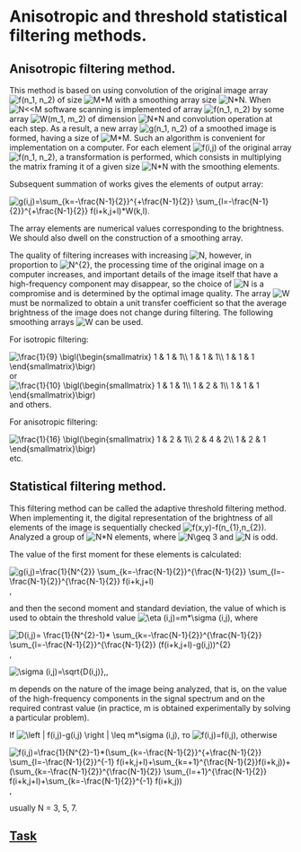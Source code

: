 # Anisotropic and threshold statistical filtering methods.
  
  ## Anisotropic filtering method.

  This method is based on using convolution of the original image array <img src="https://latex.codecogs.com/gif.latex?f(n_1,&space;n_2)" title="f(n_1, n_2)" /> of size <img src="https://latex.codecogs.com/gif.latex?M*M" title="M*M" /> with a smoothing array size <img src="https://latex.codecogs.com/gif.latex?N*N" title="N*N" />. When <img src="https://latex.codecogs.com/gif.latex?N<<M" title="N<<M" /> software scanning is implemented of array <img src="https://latex.codecogs.com/gif.latex?f(n_1,&space;n_2)" title="f(n_1, n_2)" /> by some array <img src="https://latex.codecogs.com/gif.latex?W(m_1,&space;m_2)" title="W(m_1, m_2)" /> of dimension <img src="https://latex.codecogs.com/gif.latex?N*N" title="N*N" /> and
  convolution operation at each step. As a result, a new array <img src="https://latex.codecogs.com/gif.latex?g(n_1,&space;n_2)" title="g(n_1, n_2)" /> of a smoothed image is formed, having a size of <img src="https://latex.codecogs.com/gif.latex?M*M" title="M*M" />. Such an algorithm is convenient for implementation on a computer. For each element <img src="https://latex.codecogs.com/gif.latex?f(i,j)" title="f(i,j)" /> of the original array <img src="https://latex.codecogs.com/gif.latex?f(n_1,&space;n_2)" title="f(n_1, n_2)" />, a transformation is performed, which consists in multiplying the matrix framing it of a given size <img src="https://latex.codecogs.com/gif.latex?N*N" title="N*N" /> with the smoothing elements.

  Subsequent summation of works gives the elements of output array:

  <img src="https://latex.codecogs.com/gif.latex?g(i,j)=\sum_{k=-\frac{N-1}{2}}^{&plus;\frac{N-1}{2}}&space;\sum_{l=-\frac{N-1}{2}}^{&plus;\frac{N-1}{2}}&space;f(i&plus;k,j&plus;l)*W(k,l)." title="g(i,j)=\sum_{k=-\frac{N-1}{2}}^{+\frac{N-1}{2}} \sum_{l=-\frac{N-1}{2}}^{+\frac{N-1}{2}} f(i+k,j+l)*W(k,l)." />

  The array elements are numerical values corresponding to the brightness. We should also dwell on the construction of a smoothing array.

  The quality of filtering increases with increasing <img src="https://latex.codecogs.com/gif.latex?N" title="N" />, however, in proportion to <img src="https://latex.codecogs.com/gif.latex?N^{2}" title="N^{2}" />, the processing time of the original image on a computer increases, and important details of the image itself that have a high-frequency component may disappear, so the choice of <img src="https://latex.codecogs.com/gif.latex?N" title="N" /> is a compromise and is determined by the optimal image quality. The array <img src="https://latex.codecogs.com/gif.latex?W" title="W" /> must be normalized to obtain a unit transfer coefficient so that the average brightness of the image does not change during filtering. The following smoothing arrays <img src="https://latex.codecogs.com/gif.latex?W" title="W" /> can be used.

  For isotropic filtering:

  <img src="https://latex.codecogs.com/gif.latex?\frac{1}{9}&space;\bigl(\begin{smallmatrix}&space;1&space;&&space;1&space;&&space;1\\&space;1&space;&&space;1&space;&&space;1\\&space;1&space;&&space;1&space;&&space;1&space;\end{smallmatrix}\bigr)" title="\frac{1}{9} \bigl(\begin{smallmatrix} 1 & 1 & 1\\ 1 & 1 & 1\\ 1 & 1 & 1 \end{smallmatrix}\bigr)" /> or <img src="https://latex.codecogs.com/gif.latex?\frac{1}{10}&space;\bigl(\begin{smallmatrix}&space;1&space;&&space;1&space;&&space;1\\&space;1&space;&&space;2&space;&&space;1\\&space;1&space;&&space;1&space;&&space;1&space;\end{smallmatrix}\bigr)" title="\frac{1}{10} \bigl(\begin{smallmatrix} 1 & 1 & 1\\ 1 & 2 & 1\\ 1 & 1 & 1 \end{smallmatrix}\bigr)" /> and others.

  For anisotropic filtering:

  <img src="https://latex.codecogs.com/gif.latex?\frac{1}{16}&space;\bigl(\begin{smallmatrix}&space;1&space;&&space;2&space;&&space;1\\&space;2&space;&&space;4&space;&&space;2\\&space;1&space;&&space;2&space;&&space;1&space;\end{smallmatrix}\bigr)" title="\frac{1}{16} \bigl(\begin{smallmatrix} 1 & 2 & 1\\ 2 & 4 & 2\\ 1 & 2 & 1 \end{smallmatrix}\bigr)" /> etc.

  ## Statistical filtering method.

  This filtering method can be called the adaptive threshold filtering method. When implementing it, the digital representation of the brightness of all elements of the image is sequentially checked <img src="https://latex.codecogs.com/gif.latex?f(x,y)-f(n_{1},n_{2})" title="f(x,y)-f(n_{1},n_{2})" />. Analyzed a group of <img src="https://latex.codecogs.com/gif.latex?N*N" title="N*N" /> elements, where <img src="https://latex.codecogs.com/gif.latex?N\geq&space;3" title="N\geq 3" /> and <img src="https://latex.codecogs.com/gif.latex?N" title="N" /> is odd.

  The value of the first moment for these elements is calculated:

  <img src="https://latex.codecogs.com/gif.latex?g(i,j)=\frac{1}{N^{2}}&space;\sum_{k=-\frac{N-1}{2}}^{\frac{N-1}{2}}&space;\sum_{l=-\frac{N-1}{2}}^{\frac{N-1}{2}}&space;f(i&plus;k,j&plus;l)" title="g(i,j)=\frac{1}{N^{2}} \sum_{k=-\frac{N-1}{2}}^{\frac{N-1}{2}} \sum_{l=-\frac{N-1}{2}}^{\frac{N-1}{2}} f(i+k,j+l)" />,

  and then the second moment and standard deviation, the value of which is used to obtain the threshold value <img src="https://latex.codecogs.com/gif.latex?\eta&space;(i,j)=m*\sigma&space;(i,j)" title="\eta (i,j)=m*\sigma (i,j)" />, where 

  <img src="https://latex.codecogs.com/gif.latex?D(i,j)=&space;\frac{1}{N^{2}-1}*&space;\sum_{k=-\frac{N-1}{2}}^{\frac{N-1}{2}}&space;\sum_{l=-\frac{N-1}{2}}^{\frac{N-1}{2}}&space;(f(i&plus;k,j&plus;l)-g(i,j))^{2}" title="D(i,j)= \frac{1}{N^{2}-1}* \sum_{k=-\frac{N-1}{2}}^{\frac{N-1}{2}} \sum_{l=-\frac{N-1}{2}}^{\frac{N-1}{2}} (f(i+k,j+l)-g(i,j))^{2}" />,

  <img src="https://latex.codecogs.com/gif.latex?\sigma&space;(i,j)=\sqrt{D(i,j)}," title="\sigma (i,j)=\sqrt{D(i,j)}," />,

  m depends on the nature of the image being analyzed, that is, on the value of the high-frequency components in the signal spectrum and on the required contrast value (in practice, m is obtained experimentally by solving a particular problem).

  If <img src="https://latex.codecogs.com/gif.latex?\left&space;|&space;f(i,j)-g(i,j)&space;\right&space;|&space;\leq&space;m*\sigma&space;(i,j)" title="\left | f(i,j)-g(i,j) \right | \leq m*\sigma (i,j)" />, то <img src="https://latex.codecogs.com/gif.latex?f(i,j)=f(i,j)" title="f(i,j)=f(i,j)" />, otherwise 

  <img src="https://latex.codecogs.com/gif.latex?f(i,j)=\frac{1}{N^{2}-1}*(\sum_{k=-\frac{N-1}{2}}^{&plus;\frac{N-1}{2}}&space;\sum_{l=-\frac{N-1}{2}}^{-1}&space;f(i&plus;k,j&plus;l)&plus;\sum_{k=&plus;1}^{\frac{N-1}{2}}f(i&plus;k,j))&plus;(\sum_{k=-\frac{N-1}{2}}^{\frac{N-1}{2}}&space;\sum_{l=&plus;1}^{\frac{N-1}{2}}&space;f(i&plus;k,j&plus;l)&plus;\sum_{k=-\frac{N-1}{2}}^{-1}&space;f(i&plus;k,j))" title="f(i,j)=\frac{1}{N^{2}-1}*(\sum_{k=-\frac{N-1}{2}}^{+\frac{N-1}{2}} \sum_{l=-\frac{N-1}{2}}^{-1} f(i+k,j+l)+\sum_{k=+1}^{\frac{N-1}{2}}f(i+k,j))+(\sum_{k=-\frac{N-1}{2}}^{\frac{N-1}{2}} \sum_{l=+1}^{\frac{N-1}{2}} f(i+k,j+l)+\sum_{k=-\frac{N-1}{2}}^{-1} f(i+k,j))" />, 

  usually N = 3, 5, 7.

  ## [Task](TASK.md)
